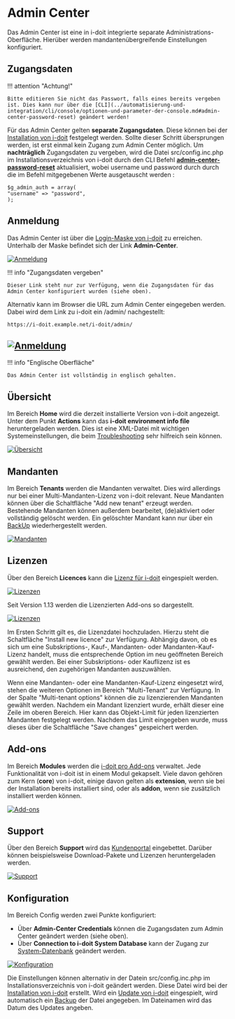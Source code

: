 # Admin Center

Das Admin Center ist eine in i-doit integrierte separate Administrations-Oberfläche. Hierüber werden mandantenübergreifende Einstellungen konfiguriert.

Zugangsdaten
------------

!!! attention "Achtung!"

    Bitte editieren Sie nicht das Passwort, falls eines bereits vergeben ist. Dies kann nur über die [CLI](../automatisierung-und-integration/cli/console/optionen-und-parameter-der-console.md#admin-center-password-reset) geändert werden!
  
Für das Admin Center gelten **separate Zugangsdaten**. Diese können bei der [Installation von i-doit](../installation/manuelle-installation/setup.md) festgelegt werden. Sollte dieser Schritt übersprungen werden, ist erst einmal kein Zugang zum Admin Center möglich. Um **nachträglich** Zugangsdaten zu vergeben, wird die Datei src/config.inc.php im Installationsverzeichnis von i-doit durch den CLI Befehl [**admin-center-password-reset**](../automatisierung-und-integration/cli/console/optionen-und-parameter-der-console.md#console-admin-center-password-reset) aktualisiert, wobei username und password durch durch die im Befehl mitgegebenen Werte ausgetauscht werden :

    $g_admin_auth = array(
    "username" => "password",
    );

Anmeldung
---------

Das Admin Center ist über die [Login-Maske von i-doit](../grundlagen/erstanmeldung.md) zu erreichen. Unterhalb der Maske befindet sich der Link **Admin-Center**.

[![Anmeldung](../assets/images/de/administration/admin-center/1-ac.png)](../assets/images/de/administration/admin-center/1-ac.png)

!!! info "Zugangsdaten vergeben"

    Dieser Link steht nur zur Verfügung, wenn die Zugangsdaten für das Admin Center konfiguriert wurden (siehe oben).

Alternativ kann im Browser die URL zum Admin Center eingegeben werden. Dabei wird dem Link zu i-doit ein /admin/ nachgestellt:

    https://i-doit.example.net/i-doit/admin/

[![Anmeldung](../assets/images/de/administration/admin-center/2-ac.png)](../assets/images/de/administration/admin-center/2-ac.png)
------------------------------------------------------------------------------------------------------------------------------

!!! info "Englische Oberfläche"

    Das Admin Center ist vollständig in englisch gehalten.

Übersicht
---------

Im Bereich **Home** wird die derzeit installierte Version von i-doit angezeigt. Unter dem Punkt **Actions** kann das **i-doit environment info file** heruntergeladen werden. Dies ist eine XML-Datei mit wichtigen Systemeinstellungen, die beim [Troubleshooting](../administration/troubleshooting/index.md) sehr hilfreich sein können.

[![Übersicht](../assets/images/de/administration/admin-center/3-ac.png)](../assets/images/de/administration/admin-center/3-ac.png)

Mandanten
---------

Im Bereich **Tenants** werden die Mandanten verwaltet. Dies wird allerdings nur bei einer Multi-Mandanten-Lizenz von i-doit relevant. Neue Mandanten können über die Schaltfläche "Add new tenant" erzeugt werden. Bestehende Mandanten können außerdem bearbeitet, (de)aktiviert oder vollständig gelöscht werden. Ein gelöschter Mandant kann nur über ein [BackUp](../wartung-und-betrieb/daten-sichern-und-wiederherstellen/index.md) wiederhergestellt werden.

[![Mandanten](../assets/images/de/administration/admin-center/4-ac.png)](../assets/images/de/administration/admin-center/4-ac.png)

Lizenzen
--------

Über den Bereich **Licences** kann die [Lizenz für i-doit](../wartung-und-betrieb/lizenz-aktivieren.md) eingespielt werden.

[![Lizenzen](../assets/images/de/administration/admin-center/5-ac.png)](../assets/images/de/administration/admin-center/5-ac.png)

Seit Version 1.13 werden die Lizenzierten Add-ons so dargestellt.

[![Lizenzen](../assets/images/de/administration/admin-center/6-ac.png)](../assets/images/de/administration/admin-center/6-ac.png)

Im Ersten Schritt gilt es, die Lizenzdatei hochzuladen. Hierzu steht die Schaltfläche "Install new licence" zur Verfügung. Abhängig davon, ob es sich um eine Subskriptions-, Kauf-, Mandanten- oder Mandanten-Kauf-Lizenz handelt, muss die entsprechende Option im neu geöffneten Bereich gewählt werden. Bei einer Subskriptions- oder Kauflizenz ist es ausreichend, den zugehörigen Mandanten auszuwählen.

Wenn eine Mandanten- oder eine Mandanten-Kauf-Lizenz eingesetzt wird, stehen die weiteren Optionen im Bereich "Multi-Tenant" zur Verfügung. In der Spalte "Multi-tenant options" können die zu lizenzierenden Mandanten gewählt werden. Nachdem ein Mandant lizenziert wurde, erhält dieser eine Zeile im oberen Bereich. Hier kann das Objekt-Limit für jeden lizenzierten Mandanten festgelegt werden. Nachdem das Limit eingegeben wurde, muss dieses über die Schaltfläche "Save changes" gespeichert werden.

Add-ons
-------

Im Bereich **Modules** werden die [i-doit pro Add-ons](../i-doit-pro-add-ons/index.md) verwaltet. Jede Funktionalität von i-doit ist in einem Modul gekapselt. Viele davon gehören zum Kern (**core**) von i-doit, einige davon gelten als **extension**, wenn sie bei der Installation bereits installiert sind, oder als **addon**, wenn sie zusätzlich installiert werden können.

[![Add-ons](../assets/images/de/administration/admin-center/7-ac.png)](../assets/images/de/administration/admin-center/7-ac.png)

Support
-------

Über den Bereich **Support** wird das [Kundenportal](../administration/kundenportal.md) eingebettet. Darüber können beispielsweise Download-Pakete und Lizenzen heruntergeladen werden.

[![Support](../assets/images/de/administration/admin-center/8-ac.png)](../assets/images/de/administration/admin-center/8-ac.png)

Konfiguration
-------------

Im Bereich Config werden zwei Punkte konfiguriert:

*   Über **Admin-Center Credentials** können die Zugangsdaten zum Admin Center geändert werden (siehe oben).
*   Über **Connection to i-doit System Database** kann der Zugang zur [System-Datenbank](../software-entwicklung/datenbank-modell/index.md) geändert werden.

[![Konfiguration](../assets/images/de/administration/admin-center/9-ac.png)](../assets/images/de/administration/admin-center/9-ac.png)

Die Einstellungen können alternativ in der Datein src/config.inc.php im Installationsverzeichnis von i-doit geändert werden. Diese Datei wird bei der [Installation von i-doit](../installation/manuelle-installation/setup.md) erstellt. Wird ein [Update von i-doit](../wartung-und-betrieb/update-einspielen.md) eingespielt, wird automatisch ein [Backup](../wartung-und-betrieb/daten-sichern-und-wiederherstellen/index.md) der Datei angegeben. Im Dateinamen wird das Datum des Updates angeben.